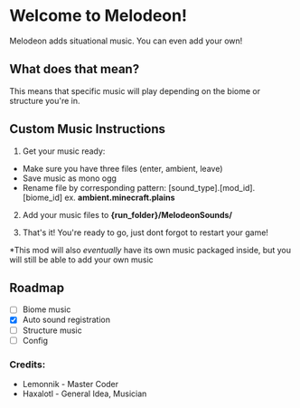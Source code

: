 # Welcome to Melodeon!
Melodeon adds situational music. You can even add your own!

## What does that mean?
This means that specific music will play depending on the biome or structure you're in.

## Custom Music Instructions
1) Get your music ready:
- Make sure you have three files (enter, ambient, leave)
- Save music as mono ogg
- Rename file by corresponding pattern: [sound_type].[mod_id].[biome_id]
  ex. **ambient.minecraft.plains**
  
2) Add your music files to **{run_folder}/MelodeonSounds/**
   
3) That's it! You're ready to go, just dont forgot to restart your game!

*This mod will also *eventually* have its own music packaged inside, but you will still be able to add your own music

## Roadmap
- [ ] Biome music
- [X] Auto sound registration
- [ ] Structure music
- [ ] Config

### Credits:
- Lemonnik - Master Coder
- Haxalotl - General Idea, Musician
